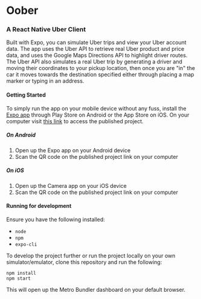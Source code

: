 # Oober
### A React Native Uber Client

Built with Expo, you can simulate Uber trips and view your Uber account data. The app uses the Uber API to retrieve 
real Uber product and price data, and uses the Google Maps Directions API to highlight driver routes. The Uber API also 
simulates a real Uber trip by generating a driver and moving their coordinates to your pickup location, then once you are "in"
the car it moves towards the destination specified either through placing a map marker or typing in an address.

#### Getting Started

To simply run the app on your mobile device without any fuss, install the [Expo app](https://expo.io/tools#client) through Play Store on Android or the 
App Store on iOS. On your computer visit [this link](https://expo.io/@jackleslie/oober) to access the published project.

##### On Android

1. Open up the Expo app on your Android device
2. Scan the QR code on the published project link on your computer

##### On iOS

1. Open up the Camera app on your iOS device
2. Scan the QR code on the published project link on your computer

#### Running for development

Ensure you have the following installed:

- `node`
- `npm`
- `expo-cli`

To develop the project further or run the project locally on your own simulator/emulator, clone this repository and run the following:

```
npm install
npm start
```

This will open up the Metro Bundler dashboard on your default browser.
